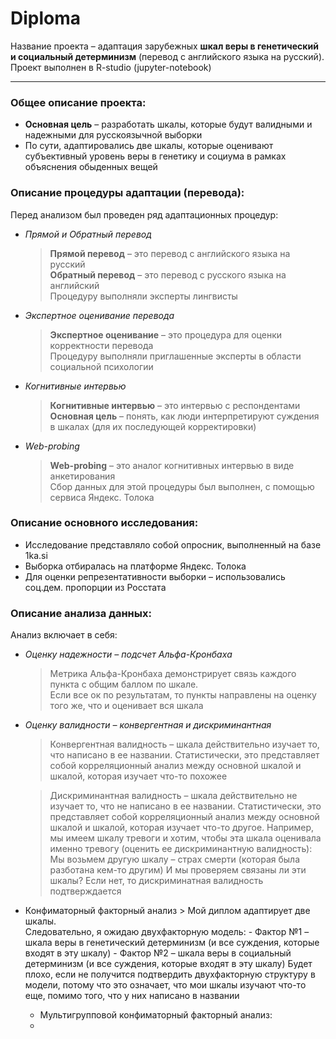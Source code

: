 # Diploma
Название проекта – адаптация зарубежных **шкал веры в генетический и социальный детерминизм** (перевод с английского языка на русский).   
Проект выполнен в R-studio (jupyter-notebook)

--- 
### Общее описание проекта:
- **Основная цель** – разработать шкалы, которые будут валидными и надежными для русскоязычной выборки
- По сути, адаптировались две шкалы, которые оценивают субъективный уровень веры в генетику и социума в рамках объяснения обыденных вещей

### Описание процедуры адаптации (перевода):
Перед анализом был проведен ряд адаптационных процедур:
- *Прямой и Обратный перевод*  
   >  **Прямой перевод** – это перевод с английского языка на русский   
      **Обратный перевод** – это перевод с русского языка на английский   
      Процедуру выполняли эксперты лингвисты
  
- *Экспертное оценивание перевода*  
   >  **Экспертное оценивание** – это процедура для оценки корректности перевода     
      Процедуру выполняли приглашенные эксперты в области социальной психологии 
  
- *Когнитивные интервью*  
   >  **Когнитивные интервью** – это интервью с респондентами   
      **Основная цель** – понять, как люди интерпретируют суждения в шкалах (для их последующей корректировки)
  
- *Web-probing*
   >  **Web-probing** – это аналог когнитивных интервью в виде анкетирования   
      Cбор данных для этой процедуры был выполнен, с помощью сервиса Яндекс. Толока 

### Описание основного исследования:
- Исследование представляло собой опросник, выполненный на базе 1ka.si
- Выборка отбиралась на платформе Яндекс. Толока
- Для оценки репрезентативности выборки – использовались соц.дем. пропорции из Росстата

### Описание анализа данных:
Анализ включает в себя:
- *Оценку надежности – подсчет Альфа-Кронбаха* 
   >  Метрика Альфа-Кронбаха демонстрирует связь каждого пункта с общим баллом по шкале.   
      Если все ок по результатам, то пункты направлены на оценку того же, что и оценивает вся шкала
         
- *Оценку валидности – конвергентная и дискриминантная*     
   >  Конвергентная валидность – шкала действительно изучает то, что написано в ее названии. 
      Статистически, это представляет собой корреляционный анализ между основной шкалой и шкалой, которая изучает что-то похожее   
         
   >  Дискриминантная валидность – шкала действительно не изучает то, что не написано в ее названии. 
         Статистически, это представляет собой корреляционный анализ между основной шкалой и шкалой, которая изучает что-то другое.
         Например, мы имеем шкалу тревоги и хотим, чтобы эта шкала оценивала именно тревогу (оценить ее дискриминантную валидность):
            Мы возьмем другую шкалу – страх смерти (которая была разботана кем-то другим)
            И мы проверяем связаны ли эти шкалы? Если нет, то дискриминатная валидность подтверждается
           
-  Конфиматорный факторный анализ 
       >  Мой диплом адаптирует две шкалы.   
          Следовательно, я ожидаю двухфакторную модель:
          - Фактор №1 – шкала веры в генетический детерминизм (и все суждения, которые входят в эту шкалу)
          - Фактор №2 – шкала веры в социальный детерминизм (и все суждения, которые входят в эту шкалу)
          Будет плохо, если не получится подтвердить двухфакторную структуру в модели, потому что это означает, что мои шкалы изучают что-то еще, помимо того, что у них написано в названии 
          
      - Мультигрупповой конфиматорный факторный анализ: 
      - 
         
        
